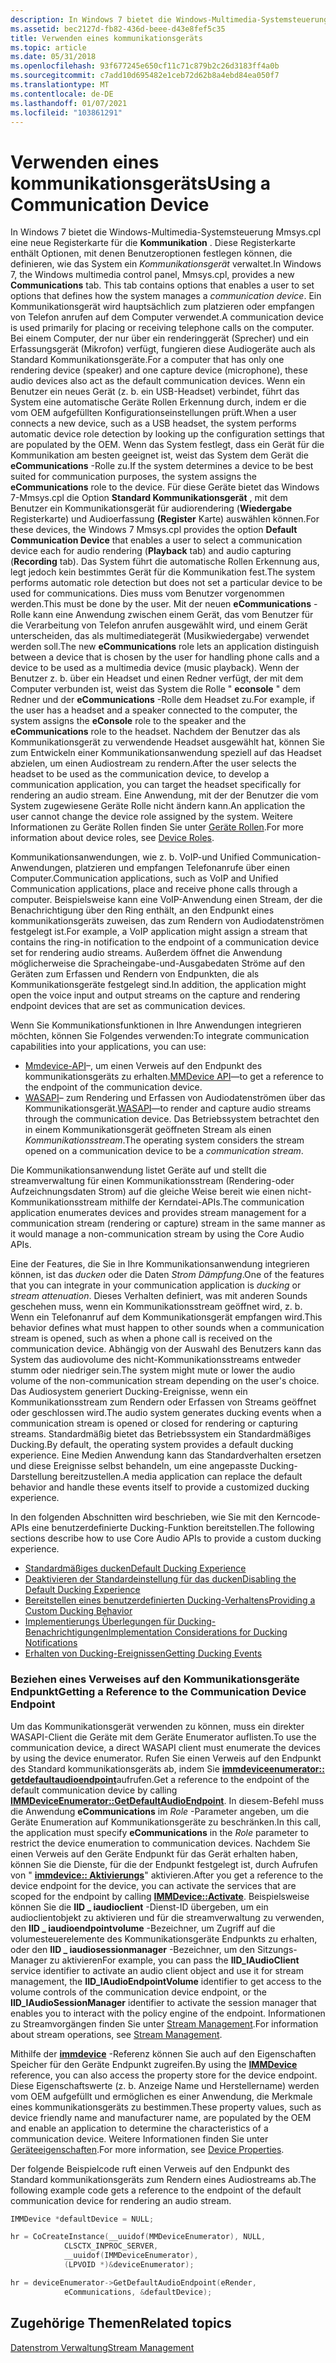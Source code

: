 ```yaml
---
description: In Windows 7 bietet die Windows-Multimedia-Systemsteuerung Mmsys.cpl eine neue Registerkarte für die Kommunikation.
ms.assetid: bec2127d-fb82-436d-beee-d43e8fef5c35
title: Verwenden eines kommunikationsgeräts
ms.topic: article
ms.date: 05/31/2018
ms.openlocfilehash: 93f677245e650cf11c71c879b2c26d3183ff4a0b
ms.sourcegitcommit: c7add10d695482e1ceb72d62b8a4ebd84ea050f7
ms.translationtype: MT
ms.contentlocale: de-DE
ms.lasthandoff: 01/07/2021
ms.locfileid: "103861291"
---
```

# <a name="using-a-communication-device"></a><span data-ttu-id="1e2ba-103">Verwenden eines kommunikationsgeräts</span><span class="sxs-lookup"><span data-stu-id="1e2ba-103">Using a Communication Device</span></span>

<span data-ttu-id="1e2ba-104">In Windows 7 bietet die Windows-Multimedia-Systemsteuerung Mmsys.cpl eine neue Registerkarte für die **Kommunikation** . Diese Registerkarte enthält Optionen, mit denen Benutzeroptionen festlegen können, die definieren, wie das System ein *Kommunikationsgerät* verwaltet.</span><span class="sxs-lookup"><span data-stu-id="1e2ba-104">In Windows 7, the Windows multimedia control panel, Mmsys.cpl, provides a new **Communications** tab. This tab contains options that enables a user to set options that defines how the system manages a *communication device*.</span></span> <span data-ttu-id="1e2ba-105">Ein Kommunikationsgerät wird hauptsächlich zum platzieren oder empfangen von Telefon anrufen auf dem Computer verwendet.</span><span class="sxs-lookup"><span data-stu-id="1e2ba-105">A communication device is used primarily for placing or receiving telephone calls on the computer.</span></span> <span data-ttu-id="1e2ba-106">Bei einem Computer, der nur über ein renderinggerät (Sprecher) und ein Erfassungsgerät (Mikrofon) verfügt, fungieren diese Audiogeräte auch als Standard Kommunikationsgeräte.</span><span class="sxs-lookup"><span data-stu-id="1e2ba-106">For a computer that has only one rendering device (speaker) and one capture device (microphone), these audio devices also act as the default communication devices.</span></span> <span data-ttu-id="1e2ba-107">Wenn ein Benutzer ein neues Gerät (z. b. ein USB-Headset) verbindet, führt das System eine automatische Geräte Rollen Erkennung durch, indem er die vom OEM aufgefüllten Konfigurationseinstellungen prüft.</span><span class="sxs-lookup"><span data-stu-id="1e2ba-107">When a user connects a new device, such as a USB headset, the system performs automatic device role detection by looking up the configuration settings that are populated by the OEM.</span></span> <span data-ttu-id="1e2ba-108">Wenn das System festlegt, dass ein Gerät für die Kommunikation am besten geeignet ist, weist das System dem Gerät die **eCommunications** -Rolle zu.</span><span class="sxs-lookup"><span data-stu-id="1e2ba-108">If the system determines a device to be best suited for communication purposes, the system assigns the **eCommunications** role to the device.</span></span> <span data-ttu-id="1e2ba-109">Für diese Geräte bietet das Windows 7-Mmsys.cpl die Option **Standard Kommunikationsgerät** , mit dem Benutzer ein Kommunikationsgerät für audiorendering (**Wiedergabe** Registerkarte) und Audioerfassung **(Register** Karte) auswählen können.</span><span class="sxs-lookup"><span data-stu-id="1e2ba-109">For these devices, the Windows 7 Mmsys.cpl provides the option **Default Communication Device** that enables a user to select a communication device each for audio rendering (**Playback** tab) and audio capturing (**Recording** tab).</span></span> <span data-ttu-id="1e2ba-110">Das System führt die automatische Rollen Erkennung aus, legt jedoch kein bestimmtes Gerät für die Kommunikation fest.</span><span class="sxs-lookup"><span data-stu-id="1e2ba-110">The system performs automatic role detection but does not set a particular device to be used for communications.</span></span> <span data-ttu-id="1e2ba-111">Dies muss vom Benutzer vorgenommen werden.</span><span class="sxs-lookup"><span data-stu-id="1e2ba-111">This must be done by the user.</span></span> <span data-ttu-id="1e2ba-112">Mit der neuen **eCommunications** -Rolle kann eine Anwendung zwischen einem Gerät, das vom Benutzer für die Verarbeitung von Telefon anrufen ausgewählt wird, und einem Gerät unterscheiden, das als multimediategerät (Musikwiedergabe) verwendet werden soll.</span><span class="sxs-lookup"><span data-stu-id="1e2ba-112">The new **eCommunications** role lets an application distinguish between a device that is chosen by the user for handling phone calls and a device to be used as a multimedia device (music playback).</span></span> <span data-ttu-id="1e2ba-113">Wenn der Benutzer z. b. über ein Headset und einen Redner verfügt, der mit dem Computer verbunden ist, weist das System die Rolle " **econsole** " dem Redner und der **eCommunications** -Rolle dem Headset zu.</span><span class="sxs-lookup"><span data-stu-id="1e2ba-113">For example, if the user has a headset and a speaker connected to the computer, the system assigns the **eConsole** role to the speaker and the **eCommunications** role to the headset.</span></span> <span data-ttu-id="1e2ba-114">Nachdem der Benutzer das als Kommunikationsgerät zu verwendende Headset ausgewählt hat, können Sie zum Entwickeln einer Kommunikationsanwendung speziell auf das Headset abzielen, um einen Audiostream zu rendern.</span><span class="sxs-lookup"><span data-stu-id="1e2ba-114">After the user selects the headset to be used as the communication device, to develop a communication application, you can target the headset specifically for rendering an audio stream.</span></span> <span data-ttu-id="1e2ba-115">Eine Anwendung, mit der der Benutzer die vom System zugewiesene Geräte Rolle nicht ändern kann.</span><span class="sxs-lookup"><span data-stu-id="1e2ba-115">An application the user cannot change the device role assigned by the system.</span></span> <span data-ttu-id="1e2ba-116">Weitere Informationen zu Geräte Rollen finden Sie unter [Geräte Rollen](device-roles.md).</span><span class="sxs-lookup"><span data-stu-id="1e2ba-116">For more information about device roles, see [Device Roles](device-roles.md).</span></span>

<span data-ttu-id="1e2ba-117">Kommunikationsanwendungen, wie z. b. VoIP-und Unified Communication-Anwendungen, platzieren und empfangen Telefonanrufe über einen Computer.</span><span class="sxs-lookup"><span data-stu-id="1e2ba-117">Communication applications, such as VoIP and Unified Communication applications, place and receive phone calls through a computer.</span></span> <span data-ttu-id="1e2ba-118">Beispielsweise kann eine VoIP-Anwendung einen Stream, der die Benachrichtigung über den Ring enthält, an den Endpunkt eines kommunikationsgeräts zuweisen, das zum Rendern von Audiodatenströmen festgelegt ist.</span><span class="sxs-lookup"><span data-stu-id="1e2ba-118">For example, a VoIP application might assign a stream that contains the ring-in notification to the endpoint of a communication device set for rendering audio streams.</span></span> <span data-ttu-id="1e2ba-119">Außerdem öffnet die Anwendung möglicherweise die Spracheingabe-und-Ausgabedaten Ströme auf den Geräten zum Erfassen und Rendern von Endpunkten, die als Kommunikationsgeräte festgelegt sind.</span><span class="sxs-lookup"><span data-stu-id="1e2ba-119">In addition, the application might open the voice input and output streams on the capture and rendering endpoint devices that are set as communication devices.</span></span>

<span data-ttu-id="1e2ba-120">Wenn Sie Kommunikationsfunktionen in Ihre Anwendungen integrieren möchten, können Sie Folgendes verwenden:</span><span class="sxs-lookup"><span data-stu-id="1e2ba-120">To integrate communication capabilities into your applications, you can use:</span></span>

-   <span data-ttu-id="1e2ba-121">[Mmdevice-API](mmdevice-api.md)–, um einen Verweis auf den Endpunkt des kommunikationsgeräts zu erhalten.</span><span class="sxs-lookup"><span data-stu-id="1e2ba-121">[MMDevice API](mmdevice-api.md)—to get a reference to the endpoint of the communication device.</span></span>
-   <span data-ttu-id="1e2ba-122">[WASAPI](wasapi.md)– zum Rendering und Erfassen von Audiodatenströmen über das Kommunikationsgerät.</span><span class="sxs-lookup"><span data-stu-id="1e2ba-122">[WASAPI](wasapi.md)—to render and capture audio streams through the communication device.</span></span> <span data-ttu-id="1e2ba-123">Das Betriebssystem betrachtet den in einem Kommunikationsgerät geöffneten Stream als einen *Kommunikationsstream*.</span><span class="sxs-lookup"><span data-stu-id="1e2ba-123">The operating system considers the stream opened on a communication device to be a *communication stream*.</span></span>

<span data-ttu-id="1e2ba-124">Die Kommunikationsanwendung listet Geräte auf und stellt die streamverwaltung für einen Kommunikationsstream (Rendering-oder Aufzeichnungsdaten Strom) auf die gleiche Weise bereit wie einen nicht-Kommunikationsstream mithilfe der Kerndatei-APIs.</span><span class="sxs-lookup"><span data-stu-id="1e2ba-124">The communication application enumerates devices and provides stream management for a communication stream (rendering or capture) stream in the same manner as it would manage a non-communication stream by using the Core Audio APIs.</span></span>

<span data-ttu-id="1e2ba-125">Eine der Features, die Sie in Ihre Kommunikationsanwendung integrieren können, ist das *ducken* oder die Daten *Strom Dämpfung*.</span><span class="sxs-lookup"><span data-stu-id="1e2ba-125">One of the features that you can integrate in your communication application is *ducking* or *stream attenuation*.</span></span> <span data-ttu-id="1e2ba-126">Dieses Verhalten definiert, was mit anderen Sounds geschehen muss, wenn ein Kommunikationsstream geöffnet wird, z. b. Wenn ein Telefonanruf auf dem Kommunikationsgerät empfangen wird.</span><span class="sxs-lookup"><span data-stu-id="1e2ba-126">This behavior defines what must happen to other sounds when a communication stream is opened, such as when a phone call is received on the communication device.</span></span> <span data-ttu-id="1e2ba-127">Abhängig von der Auswahl des Benutzers kann das System das audiovolume des nicht-Kommunikationsstreams entweder stumm oder niedriger sein.</span><span class="sxs-lookup"><span data-stu-id="1e2ba-127">The system might mute or lower the audio volume of the non-communication stream depending on the user's choice.</span></span> <span data-ttu-id="1e2ba-128">Das Audiosystem generiert Ducking-Ereignisse, wenn ein Kommunikationsstream zum Rendern oder Erfassen von Streams geöffnet oder geschlossen wird.</span><span class="sxs-lookup"><span data-stu-id="1e2ba-128">The audio system generates ducking events when a communication stream is opened or closed for rendering or capturing streams.</span></span> <span data-ttu-id="1e2ba-129">Standardmäßig bietet das Betriebssystem ein Standardmäßiges Ducking.</span><span class="sxs-lookup"><span data-stu-id="1e2ba-129">By default, the operating system provides a default ducking experience.</span></span> <span data-ttu-id="1e2ba-130">Eine Medien Anwendung kann das Standardverhalten ersetzen und diese Ereignisse selbst behandeln, um eine angepasste Ducking-Darstellung bereitzustellen.</span><span class="sxs-lookup"><span data-stu-id="1e2ba-130">A media application can replace the default behavior and handle these events itself to provide a customized ducking experience.</span></span>

<span data-ttu-id="1e2ba-131">In den folgenden Abschnitten wird beschrieben, wie Sie mit den Kerncode-APIs eine benutzerdefinierte Ducking-Funktion bereitstellen.</span><span class="sxs-lookup"><span data-stu-id="1e2ba-131">The following sections describe how to use Core Audio APIs to provide a custom ducking experience.</span></span>

-   [<span data-ttu-id="1e2ba-132">Standardmäßiges ducken</span><span class="sxs-lookup"><span data-stu-id="1e2ba-132">Default Ducking Experience</span></span>](stream-attenuation.md)
-   [<span data-ttu-id="1e2ba-133">Deaktivieren der Standardeinstellung für das ducken</span><span class="sxs-lookup"><span data-stu-id="1e2ba-133">Disabling the Default Ducking Experience</span></span>](disabling-the-ducking-experience.md)
-   [<span data-ttu-id="1e2ba-134">Bereitstellen eines benutzerdefinierten Ducking-Verhaltens</span><span class="sxs-lookup"><span data-stu-id="1e2ba-134">Providing a Custom Ducking Behavior</span></span>](providing-a-custom-ducking-experience.md)
-   [<span data-ttu-id="1e2ba-135">Implementierungs Überlegungen für Ducking-Benachrichtigungen</span><span class="sxs-lookup"><span data-stu-id="1e2ba-135">Implementation Considerations for Ducking Notifications</span></span>](handling-audio-ducking-events-from-communication-devices.md)
-   [<span data-ttu-id="1e2ba-136">Erhalten von Ducking-Ereignissen</span><span class="sxs-lookup"><span data-stu-id="1e2ba-136">Getting Ducking Events</span></span>](getting-ducking-events-from-a-communication-device.md)

### <a name="getting-a-reference-to-the-communication-device-endpoint"></a><span data-ttu-id="1e2ba-137">Beziehen eines Verweises auf den Kommunikationsgeräte Endpunkt</span><span class="sxs-lookup"><span data-stu-id="1e2ba-137">Getting a Reference to the Communication Device Endpoint</span></span>

<span data-ttu-id="1e2ba-138">Um das Kommunikationsgerät verwenden zu können, muss ein direkter WASAPI-Client die Geräte mit dem Geräte Enumerator auflisten.</span><span class="sxs-lookup"><span data-stu-id="1e2ba-138">To use the communication device, a direct WASAPI client must enumerate the devices by using the device enumerator.</span></span> <span data-ttu-id="1e2ba-139">Rufen Sie einen Verweis auf den Endpunkt des Standard kommunikationsgeräts ab, indem Sie [**immdeviceenumerator:: getdefaultaudioendpoint**](/windows/desktop/api/Mmdeviceapi/nf-mmdeviceapi-immdeviceenumerator-getdefaultaudioendpoint)aufrufen.</span><span class="sxs-lookup"><span data-stu-id="1e2ba-139">Get a reference to the endpoint of the default communication device by calling [**IMMDeviceEnumerator::GetDefaultAudioEndpoint**](/windows/desktop/api/Mmdeviceapi/nf-mmdeviceapi-immdeviceenumerator-getdefaultaudioendpoint).</span></span> <span data-ttu-id="1e2ba-140">In diesem-Befehl muss die Anwendung **eCommunications** im *Role* -Parameter angeben, um die Geräte Enumeration auf Kommunikationsgeräte zu beschränken.</span><span class="sxs-lookup"><span data-stu-id="1e2ba-140">In this call, the application must specify **eCommunications** in the *Role* parameter to restrict the device enumeration to communication devices.</span></span> <span data-ttu-id="1e2ba-141">Nachdem Sie einen Verweis auf den Geräte Endpunkt für das Gerät erhalten haben, können Sie die Dienste, für die der Endpunkt festgelegt ist, durch Aufrufen von " [**immdevice:: Aktivierungs**](/windows/desktop/api/Mmdeviceapi/nf-mmdeviceapi-immdevice-activate)" aktivieren.</span><span class="sxs-lookup"><span data-stu-id="1e2ba-141">After you get a reference to the device endpoint for the device, you can activate the services that are scoped for the endpoint by calling [**IMMDevice::Activate**](/windows/desktop/api/Mmdeviceapi/nf-mmdeviceapi-immdevice-activate).</span></span> <span data-ttu-id="1e2ba-142">Beispielsweise können Sie die **IID \_ iaudioclient** -Dienst-ID übergeben, um ein audioclientobjekt zu aktivieren und für die streamverwaltung zu verwenden, den **IID \_ iaudioendpointvolume** -Bezeichner, um Zugriff auf die volumesteuerelemente des Kommunikationsgeräte Endpunkts zu erhalten, oder den **IID \_ iaudiosessionmanager** -Bezeichner, um den Sitzungs-Manager zu aktivieren</span><span class="sxs-lookup"><span data-stu-id="1e2ba-142">For example, you can pass the **IID\_IAudioClient** service identifier to activate an audio client object and use it for stream management, the **IID\_IAudioEndpointVolume** identifier to get access to the volume controls of the communication device endpoint, or the **IID\_IAudioSessionManager** identifier to activate the session manager that enables you to interact with the policy engine of the endpoint.</span></span> <span data-ttu-id="1e2ba-143">Informationen zu Streamvorgängen finden Sie unter [Stream Management](stream-management.md).</span><span class="sxs-lookup"><span data-stu-id="1e2ba-143">For information about stream operations, see [Stream Management](stream-management.md).</span></span>

<span data-ttu-id="1e2ba-144">Mithilfe der [**immdevice**](/windows/desktop/api/Mmdeviceapi/nn-mmdeviceapi-immdevice) -Referenz können Sie auch auf den Eigenschaften Speicher für den Geräte Endpunkt zugreifen.</span><span class="sxs-lookup"><span data-stu-id="1e2ba-144">By using the [**IMMDevice**](/windows/desktop/api/Mmdeviceapi/nn-mmdeviceapi-immdevice) reference, you can also access the property store for the device endpoint.</span></span> <span data-ttu-id="1e2ba-145">Diese Eigenschaftswerte (z. b. Anzeige Name und Herstellername) werden vom OEM aufgefüllt und ermöglichen es einer Anwendung, die Merkmale eines kommunikationsgeräts zu bestimmen.</span><span class="sxs-lookup"><span data-stu-id="1e2ba-145">These property values, such as device friendly name and manufacturer name, are populated by the OEM and enable an application to determine the characteristics of a communication device.</span></span> <span data-ttu-id="1e2ba-146">Weitere Informationen finden Sie unter [Geräteeigenschaften](device-properties.md).</span><span class="sxs-lookup"><span data-stu-id="1e2ba-146">For more information, see [Device Properties](device-properties.md).</span></span>

<span data-ttu-id="1e2ba-147">Der folgende Beispielcode ruft einen Verweis auf den Endpunkt des Standard kommunikationsgeräts zum Rendern eines Audiostreams ab.</span><span class="sxs-lookup"><span data-stu-id="1e2ba-147">The following example code gets a reference to the endpoint of the default communication device for rendering an audio stream.</span></span>


```C++
IMMDevice *defaultDevice = NULL;

hr = CoCreateInstance(__uuidof(MMDeviceEnumerator), NULL,
            CLSCTX_INPROC_SERVER, 
            __uuidof(IMMDeviceEnumerator), 
            (LPVOID *)&deviceEnumerator);

hr = deviceEnumerator->GetDefaultAudioEndpoint(eRender, 
            eCommunications, &defaultDevice);
```



## <a name="related-topics"></a><span data-ttu-id="1e2ba-148">Zugehörige Themen</span><span class="sxs-lookup"><span data-stu-id="1e2ba-148">Related topics</span></span>

<dl> <dt>

[<span data-ttu-id="1e2ba-149">Datenstrom Verwaltung</span><span class="sxs-lookup"><span data-stu-id="1e2ba-149">Stream Management</span></span>](stream-management.md)
</dt> </dl>

 

 



